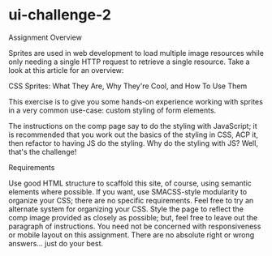 # ui-challenge-2

Assignment Overview

Sprites are used in web development to load multiple image resources while only needing a single HTTP request to retrieve a single resource. Take a look at this article for an overview:

CSS Sprites: What They Are, Why They're Cool, and How To Use Them

This exercise is to give you some hands-on experience working with sprites in a very common use-case: custom styling of form elements.

The instructions on the comp page say to do the styling with JavaScript; it is recommended that you work out the basics of the styling in CSS, ACP it, then refactor to having JS do the styling. Why do the styling with JS? Well, that's the challenge!

Requirements

Use good HTML structure to scaffold this site, of course, using semantic elements where possible.
If you want, use SMACSS-style modularity to organize your CSS; there are no specific requirements. Feel free to try an alternate system for organizing your CSS.
Style the page to reflect the comp image provided as closely as possible; but, feel free to leave out the paragraph of instructions.
You need not be concerned with responsiveness or mobile layout on this assignment.
There are no absolute right or wrong answers... just do your best.